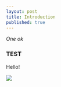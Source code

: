 ```yaml
---
layout: post
title: Introduction
published: true
---
```


*One ok*

### TEST


Hello!



![](IMGP3125%20[640x480].JPG)



